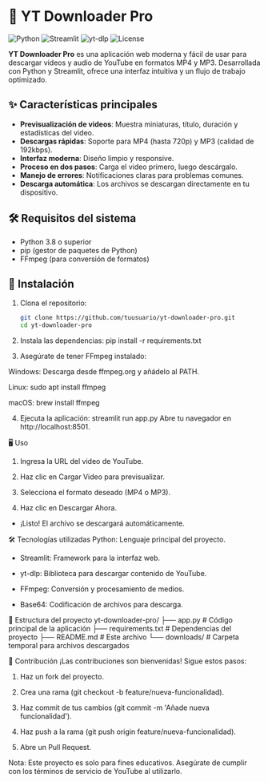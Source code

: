 # 🚀 YT Downloader Pro

![Python](https://img.shields.io/badge/Python-3.8%2B-blue)
![Streamlit](https://img.shields.io/badge/Streamlit-1.22.0-FF4B4B)
![yt-dlp](https://img.shields.io/badge/yt--dlp-2023.7.6-brightgreen)
![License](https://img.shields.io/badge/License-MIT-green)

**YT Downloader Pro** es una aplicación web moderna y fácil de usar para descargar videos y audio de YouTube en formatos MP4 y MP3. Desarrollada con Python y Streamlit, ofrece una interfaz intuitiva y un flujo de trabajo optimizado.

## ✨ Características principales

- **Previsualización de videos**: Muestra miniaturas, título, duración y estadísticas del video.
- **Descargas rápidas**: Soporte para MP4 (hasta 720p) y MP3 (calidad de 192kbps).
- **Interfaz moderna**: Diseño limpio y responsive.
- **Proceso en dos pasos**: Carga el video primero, luego descárgalo.
- **Manejo de errores**: Notificaciones claras para problemas comunes.
- **Descarga automática**: Los archivos se descargan directamente en tu dispositivo.

## 🛠️ Requisitos del sistema

- Python 3.8 o superior
- pip (gestor de paquetes de Python)
- FFmpeg (para conversión de formatos)

## 🚀 Instalación

1. Clona el repositorio:
   ```bash
   git clone https://github.com/tuusuario/yt-downloader-pro.git
   cd yt-downloader-pro

2. Instala las dependencias:
pip install -r requirements.txt

3. Asegúrate de tener FFmpeg instalado:

Windows: Descarga desde ffmpeg.org y añádelo al PATH.

Linux: sudo apt install ffmpeg

macOS: brew install ffmpeg

4. Ejecuta la aplicación:
streamlit run app.py
Abre tu navegador en http://localhost:8501.

🖥️ Uso
1. Ingresa la URL del video de YouTube.

2. Haz clic en Cargar Video para previsualizar.

3. Selecciona el formato deseado (MP4 o MP3).

4. Haz clic en Descargar Ahora.

* ¡Listo! El archivo se descargará automáticamente.

🛠️ Tecnologías utilizadas
Python: Lenguaje principal del proyecto.

* Streamlit: Framework para la interfaz web.

* yt-dlp: Biblioteca para descargar contenido de YouTube.

* FFmpeg: Conversión y procesamiento de medios.

* Base64: Codificación de archivos para descarga.

📂 Estructura del proyecto
yt-downloader-pro/
├── app.py                # Código principal de la aplicación
├── requirements.txt      # Dependencias del proyecto
├── README.md             # Este archivo
└── downloads/            # Carpeta temporal para archivos descargados

🤝 Contribución
¡Las contribuciones son bienvenidas! Sigue estos pasos:

1. Haz un fork del proyecto.

2. Crea una rama (git checkout -b feature/nueva-funcionalidad).

3. Haz commit de tus cambios (git commit -m 'Añade nueva funcionalidad').

4. Haz push a la rama (git push origin feature/nueva-funcionalidad).

5. Abre un Pull Request.


Nota: Este proyecto es solo para fines educativos. Asegúrate de cumplir con los términos de servicio de YouTube al utilizarlo.



